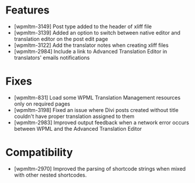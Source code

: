 # Features
* [wpmltm-3149] Post type added to the header of xliff file
* [wpmltm-3139] Added an option to switch between native editor and translation editor on the post edit page
* [wpmltm-3122] Add the translator notes when creating xliff files
* [wpmltm-2984] Include a link to Advanced Translation Editor in translators' emails notifications

# Fixes
* [wpmltm-831] Load some WPML Translation Management resources only on required pages
* [wpmltm-3198] Fixed an issue where Divi posts created without title couldn't have proper translation assigned to them
* [wpmltm-2983] Improved output feedback when a network error occurs between WPML and the Advanced Translation Editor

# Compatibility
* [wpmltm-2970] Improved the parsing of shortcode strings when mixed with other nested shortcodes.